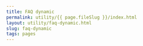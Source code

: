 ```yaml
---
title: FAQ dynamic
permalink: utility/{{ page.fileSlug }}/index.html
layout: utility/faq-dynamic.html
slug: faq-dynamic
tags: pages
---
```



